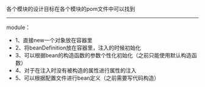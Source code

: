 各个模块的设计目标在各个模块的pom文件中可以找到

---

module：
- 1、直接new一个对象放在容器里
- 2、将beanDefinition放在容器里，注入的时候初始化
- 3、可以根据bean的构造函数的参数个性化初始化（之前只能使用默认构造函数）
- 4、对于在注入时没有被构造的属性进行属性的注入
- 5、可以根据配置文件进行bean定义（之前需要写代码构造）
